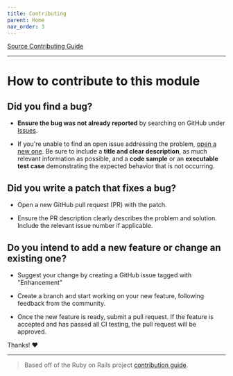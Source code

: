 ```yaml
---
title: Contributing
parent: Home
nav_order: 3
---
```


[Source Contributing Guide](https://github.com/Celerium/ITGlue-PowerShellWrapper/blob/master/.github/CONTRIBUTING.md)

---

# How to contribute to this module

## **Did you find a bug?**

* **Ensure the bug was not already reported** by searching on GitHub under [Issues](https://github.com/Celerium/ITGlue-PowerShellWrapper/issues).

* If you're unable to find an open issue addressing the problem, [open a new one](https://github.com/Celerium/ITGlue-PowerShellWrapper/issues/new). Be sure to include a **title and clear description**, as much relevant information as possible, and a **code sample** or an **executable test case** demonstrating the expected behavior that is not occurring.

## **Did you write a patch that fixes a bug?**

* Open a new GitHub pull request (PR) with the patch.

* Ensure the PR description clearly describes the problem and solution. Include the relevant issue number if applicable.

## **Do you intend to add a new feature or change an existing one?**

* Suggest your change by creating a GitHub issue tagged with "Enhancement"

* Create a branch and start working on your new feature, following feedback from the community.

* Once the new feature is ready, submit a pull request. If the feature is accepted and has passed all CI testing, the pull request will be approved.

Thanks! :heart:

---

> Based off of the Ruby on Rails project [contribution guide](https://github.com/rails/rails/blob/master/CONTRIBUTING.md).
